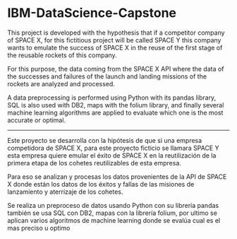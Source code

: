 # IBM-DataScience-Capstone
 This project is developed with the hypothesis that if a competitor company of SPACE X, for this fictitious project will be called SPACE Y this company wants to emulate the success of SPACE X in the reuse of the first stage of the reusable rockets of this company.

For this purpose, the data coming from the SPACE X API where the data of the successes and failures of the launch and landing missions of the rockets are analyzed and processed.

A data preprocessing is performed using Python with its pandas library, SQL is also used with DB2, maps with the folium library, and finally several machine learning algorithms are applied to evaluate which one is the most accurate or optimal.  



_____________________________________________________________________________________________

Este proyecto se desarrolla con la hipótesis de que si una empresa competidora de SPACE X, para este proyecto ficticio se llamara SPACE Y esta empresa quiere emular el éxito de SPACE X en la reutilización de la primera etapa de los cohetes reutilizables de esta empresa.

Para eso se analizan y procesas los datos provenientes de la API de SPACE X donde están los datos de los éxitos y fallas de las misiones de lanzamiento y aterrizaje de los cohetes.

Se realiza un preproceso de datos usando Python con su librería pandas también se usa SQL con DB2, mapas con la librería folium, por ultimo se aplican varios algoritmos de machine learning donde se evalúa cual es el mas preciso u optimo 
